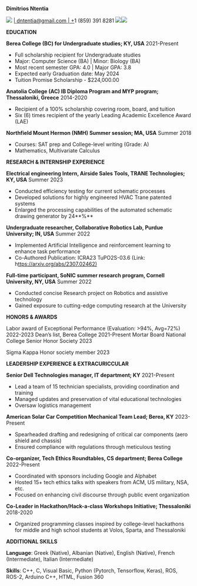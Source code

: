 **Dimitrios Ntentia**

![](Aspose.Words.642c8175-63c6-49fd-88d2-bf8aedb152b6.001.png) [| dntentia@gmail.com | +](mailto:dntentia@gmail.com)1 (859) 391 8281 ![](Aspose.Words.642c8175-63c6-49fd-88d2-bf8aedb152b6.002.png)![](Aspose.Words.642c8175-63c6-49fd-88d2-bf8aedb152b6.003.png)

**EDUCATION**

**Berea College (BC) for Undergraduate studies; KY, USA** 2021-Present

- Full scholarship recipient for Undergraduate studies
- Major: Computer Science (BA) |  Minor: Biology (BA) 
- Most recent semester GPA: 4.0 | Major GPA: 3.8
- Expected early Graduation date: May 2024
- Tuition Promise Scholarship - $224,000.00

**Anatolia College (AC) IB Diploma Program and MYP program; Thessaloniki, Greece** 2014-2020

- Recipient of a 100% scholarship covering room, board, and tuition
- Six (6) times recipient of the yearly Leading Academic Excellence Award (LAE)

**Northfield Mount Hermon (NMH) Summer session; MA, USA** Summer 2018

- Courses: SAT prep and College-level writing (Grade: A)
- Mathematics, Multivariate Calculus 

**RESEARCH & INTERNSHIP EXPERIENCE**

**Electrical engineering Intern, Airside Sales Tools, TRANE Technologies; KY, USA** Summer 2023

- Conducted efficiency testing for current schematic processes
- Developed solutions for highly engineered HVAC Trane patented systems
- Enlarged the processing capabilities of the automated schematic drawing generator by 24**%**

**Undergraduate researcher, Collaborative Robotics Lab, Purdue University; IN, USA** Summer 2022

- Implemented Artificial Intelligence and reinforcement learning to enhance task performance
- Co-Authored Publication: ICRA23 TuPO2S-03.6 (Link: h[ttps://arxiv.org/abs/2307.02462)](https://arxiv.org/abs/2307.02462)

**Full-time participant, SoNIC summer research program, Cornell University, NY, USA** Summer 2022

- Conducted concise Research project on Robotics and assistive technology
- Gained exposure to cutting-edge computing research at the University

**HONORS & AWARDS**

Labor award of Exceptional Performance (Evaluation: >94%, Avg=72%)  2022-2023 Dean’s list, Berea College  2021-Present Mortar Board National College Senior Honor Society  2023

Sigma Kappa Honor society member  2023 

**LEADERSHIP EXPERIENCE & EXTRACURICCULAR**

**Senior Dell Technologies manager, IT department; KY** 2021-Present

- Lead a team of 15 technician specialists, providing coordination and training
- Managed updates and preservation of vital educational technologies
- Oversaw logistics management

**American Solar Car Competition Mechanical Team Lead; Berea, KY** 2023-Present

- Spearheaded drafting and redesigning of critical car components (aero shield and chassis)
- Ensured compliance with regulations through meticulous testing

**Co-organizer, Tech Ethics Roundtables, CS department; Berea College** 2022-Present

- Coordinated with sponsors including Google and Alphabet
- Hosted 15+ tech ethics talks with speakers from ACM, US military, NSA, etc.
- Focused on enhancing civil discourse through public event organization 

**Co-Leader in Hackathon/Hack-a-class Workshops Initiative; Thessaloniki**  2018-2020

- Organized programming classes inspired by college-level hackathons for middle and high  school students at Volos, Sparta, and Thessaloniki 

**ADDITIONAL SKILLS** 

**Language**: Greek (Native), Albanian (Native), English (Native), French (Intermediate), Italian (Intermediate) 

**Skills**: C++, C, Visual Basic, Python (Pytorch, Tensorflow, Keras), ROS, ROS-2, Arduino C++, HTML, Fusion 360                   
